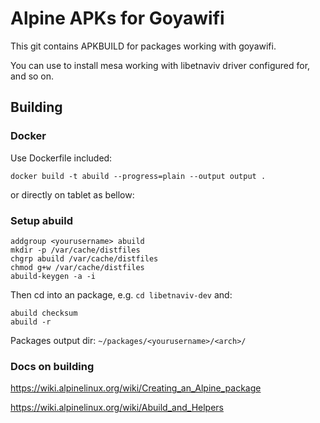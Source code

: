 # Alpine APKs for Goyawifi

This git contains APKBUILD for packages working with goyawifi.

You can use to install mesa working with libetnaviv driver configured for, and so on.

## Building

### Docker
Use Dockerfile included:

    docker build -t abuild --progress=plain --output output .

or directly on tablet as bellow:
### Setup abuild

    addgroup <yourusername> abuild
    mkdir -p /var/cache/distfiles
    chgrp abuild /var/cache/distfiles
    chmod g+w /var/cache/distfiles
    abuild-keygen -a -i

Then cd into an package, e.g. `cd libetnaviv-dev` and:
    
    abuild checksum
    abuild -r

Packages output dir:  `~/packages/<yourusername>/<arch>/`


### Docs on building

https://wiki.alpinelinux.org/wiki/Creating_an_Alpine_package

https://wiki.alpinelinux.org/wiki/Abuild_and_Helpers


